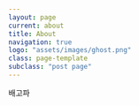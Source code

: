 ```yaml
---
layout: page
current: about
title: About
navigation: true
logo: "assets/images/ghost.png"
class: page-template
subclass: "post page"
---
```


배고파
